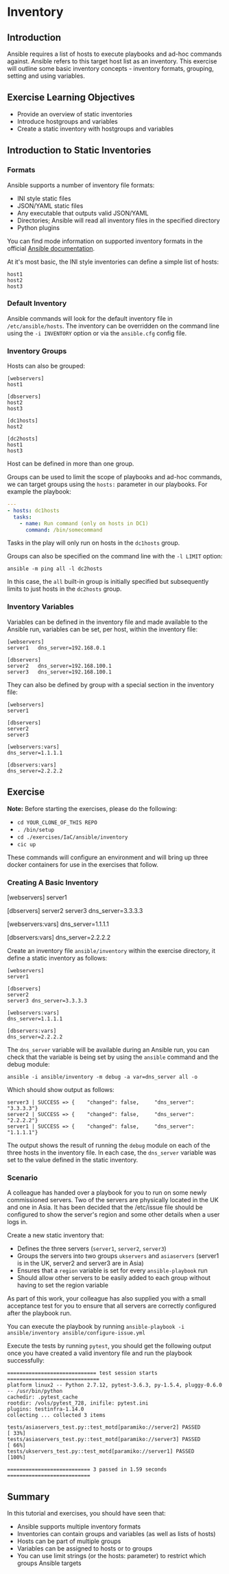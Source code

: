 # Inventory

## Introduction
Ansible requires a list of hosts to execute playbooks and ad-hoc commands against.  Ansible refers
to this target host list as an inventory.  This exercise will outline some basic inventory concepts -
inventory formats, grouping, setting and using variables.

## Exercise Learning Objectives

  - Provide an overview of static inventories
  - Introduce hostgroups and variables
  - Create a static inventory with hostgroups and variables

## Introduction to Static Inventories

### Formats

Ansible supports a number of inventory file formats:

  - INI style static files
  - JSON/YAML static files
  - Any executable that outputs valid JSON/YAML
  - Directories; Ansible will read all inventory files in the specified directory
  - Python plugins
 
You can find mode information on supported inventory formats in the official 
[Ansible documentation](https://docs.ansible.com/ansible/latest/user_guide/intro_inventory.html).

At it's most basic, the INI style inventories can define a simple list of hosts:

```
host1
host2
host3
```

### Default Inventory

Ansible commands will look for the default inventory file in `/etc/ansible/hosts`.  The inventory can be overridden
on the command line using the `-i INVENTORY` option or via the `ansible.cfg` config file.

### Inventory Groups

Hosts can also be grouped:

```
[webservers]
host1

[dbservers]
host2
host3

[dc1hosts]
host2

[dc2hosts]
host1
host3
```

Host can be defined in more than one group.

Groups can be used to limit the scope of playbooks and ad-hoc commands, we can target groups using the
`hosts:` parameter in our playbooks.  For example the playbook:

```YAML
---
- hosts: dc1hosts
  tasks:
    - name: Run command (only on hosts in DC1)
      command: /bin/somecommand
```

Tasks in the play will only run on hosts in the `dc1hosts` group.

Groups can also be specified on the command line with the `-l LIMIT` option:

```
ansible -m ping all -l dc2hosts
```

In this case, the `all` built-in group is initially specified but subsequently limits to just hosts in the
`dc2hosts` group.

### Inventory Variables

Variables can be defined in the inventory file and made available to the Ansible run, variables can be set,
per host, within the inventory file:

```
[webservers]
server1   dns_server=192.168.0.1

[dbservers]
server2   dns_server=192.168.100.1
server3   dns_server=192.168.100.1
```

They can also be defined by group with a special section in the inventory file:

```
[webservers]
server1

[dbservers]
server2
server3

[webservers:vars]
dns_server=1.1.1.1

[dbservers:vars]
dns_server=2.2.2.2
```

## Exercise

**Note:** Before starting the exercises, please do the following:

- `cd YOUR_CLONE_OF_THIS REPO`
- `. /bin/setup`
- `cd ./exercises/IaC/ansible/inventory`
- `cic up`

These commands will configure an environment and will bring up three docker containers for use in the exercises
that follow.

### Creating A Basic Inventory

[webservers]
server1

[dbservers]
server2
server3 dns_server=3.3.3.3

[webservers:vars]
dns_server=1.1.1.1

[dbservers:vars]
dns_server=2.2.2.2


Create an inventory file `ansible/inventory` within the exercise directory, it define a static inventory
as follows:

```
[webservers]
server1

[dbservers]
server2
server3 dns_server=3.3.3.3

[webservers:vars]
dns_server=1.1.1.1

[dbservers:vars]
dns_server=2.2.2.2

```

The `dns_server` variable will be available during an Ansible run, you can check that the variable is being
set by using the `ansible` command and the debug module:

```
ansible -i ansible/inventory -m debug -a var=dns_server all -o
```

Which should show output as follows:

```
server3 | SUCCESS => {    "changed": false,     "dns_server": "3.3.3.3"}
server2 | SUCCESS => {    "changed": false,     "dns_server": "2.2.2.2"}
server1 | SUCCESS => {    "changed": false,     "dns_server": "1.1.1.1"}
```

The output shows the result of running the `debug` module on each of the three hosts in the inventory file.
In each case, the `dns_server` variable was set to the value defined in the static inventory.

### Scenario

A colleague has handed over a playbook for you to run on some newly commissioned servers.  Two of the
servers are physically located in the UK and one in Asia.  It has been decided that the /etc/issue file
should be configured to show the server's region and some other details when a user logs in.

Create a new static inventory that:

  - Defines the three servers (`server1`, `server2`, `server3`)
  - Groups the servers into two groups `ukservers` and `asiaservers` (server1 is in the UK, server2 and 
    server3 are in Asia)
  - Ensures that a `region` variable is set for every `ansible-playbook` run
  - Should allow other servers to be easily added to each group without having to set the region variable

As part of this work, your colleague has also supplied you with a small acceptance test for you to
ensure that all servers are correctly configured after the playbook run.



You can execute the playbook by running `ansible-playbook -i ansible/inventory ansible/configure-issue.yml`

Execute the tests by running `pytest`, you should get the following output once you have created a valid
inventory file and run the playbook successfully:


```
============================= test session starts ==============================
platform linux2 -- Python 2.7.12, pytest-3.6.3, py-1.5.4, pluggy-0.6.0 -- /usr/bin/python
cachedir: .pytest_cache
rootdir: /vols/pytest_728, inifile: pytest.ini
plugins: testinfra-1.14.0
collecting ... collected 3 items

tests/asiaservers_test.py::test_motd[paramiko://server2] PASSED          [ 33%]
tests/asiaservers_test.py::test_motd[paramiko://server3] PASSED          [ 66%]
tests/ukservers_test.py::test_motd[paramiko://server1] PASSED            [100%]

=========================== 3 passed in 1.59 seconds ===========================
```

## Summary
In this tutorial and exercises, you should have seen that:

  - Ansible supports multiple inventory formats
  - Inventories can contain groups and variables (as well as lists of hosts)
  - Hosts can be part of multiple groups
  - Variables can be assigned to hosts or to groups
  - You can use limit strings (or the hosts: parameter) to restrict which groups Ansible targets
